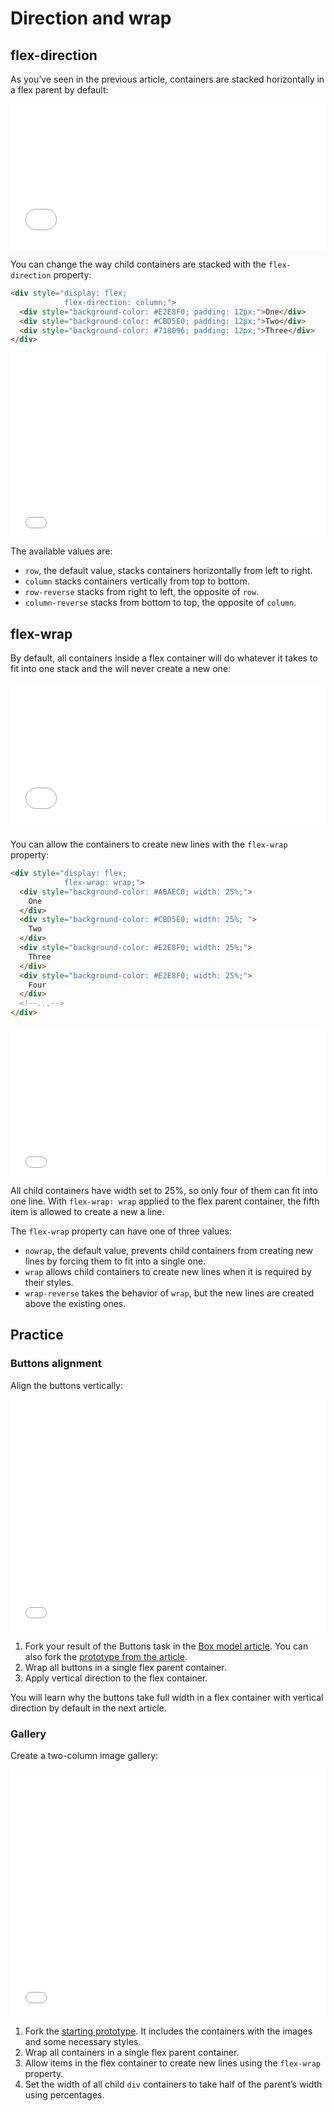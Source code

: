 # Direction and wrap

## **flex-direction**

As you’ve seen in the previous article, containers are stacked horizontally in a flex parent by default:

<iframe height="234" style="width: 100%;" scrolling="no" title="Flex—Parent" src="//codepen.io/andgordy/embed/zXgZWq/?height=234&theme-id=36403&default-tab=result" frameborder="no" allowtransparency="true" allowfullscreen="true">
  See the Pen <a href='https://codepen.io/andgordy/pen/zXgZWq/'>Flex—Parent</a> by And Gordy
  (<a href='https://codepen.io/andgordy'>@andgordy</a>) on <a href='https://codepen.io'>CodePen</a>.
</iframe>

You can change the way child containers are stacked with the `flex-direction` property:

```html {2}
<div style="display: flex;
            flex-direction: column;">
  <div style="background-color: #E2E8F0; padding: 12px;">One</div>
  <div style="background-color: #CBD5E0; padding: 12px;">Two</div>
  <div style="background-color: #718096; padding: 12px;">Three</div>
</div>
```

<iframe height="294" style="width: 100%;" scrolling="no" title="Flex—Direction, column" src="//codepen.io/andgordy/embed/wbGPGP/?height=294&theme-id=36403&default-tab=result" frameborder="no" allowtransparency="true" allowfullscreen="true">
  See the Pen <a href='https://codepen.io/andgordy/pen/wbGPGP/'>Flex—Direction, column</a> by And Gordy
  (<a href='https://codepen.io/andgordy'>@andgordy</a>) on <a href='https://codepen.io'>CodePen</a>.
</iframe>

The available values are:

- `row`, the default value, stacks containers horizontally from left to right.
- `column` stacks containers vertically from top to bottom.
- `row-reverse` stacks from right to left, the opposite of `row`.
- `column-reverse` stacks from bottom to top, the opposite of `column`.

## **flex-wrap**

By default, all containers inside a flex container will do whatever it takes to fit into one stack and the will never create a new one:

<iframe height="236" style="width: 100%;" scrolling="no" title="Flex—Flex-no wrap" src="//codepen.io/andgordy/embed/yWOjpe/?height=236&theme-id=36403&default-tab=result" frameborder="no" allowtransparency="true" allowfullscreen="true">
  See the Pen <a href='https://codepen.io/andgordy/pen/yWOjpe/'>Flex—Flex-no wrap</a> by And Gordy
  (<a href='https://codepen.io/andgordy'>@andgordy</a>) on <a href='https://codepen.io'>CodePen</a>.
</iframe>

You can allow the containers to create new lines with the `flex-wrap` property:

```html {2}
<div style="display: flex;
            flex-wrap: wrap;">
  <div style="background-color: #A0AEC0; width: 25%;">
    One
  </div>
  <div style="background-color: #CBD5E0; width: 25%; ">
    Two
  </div>
  <div style="background-color: #E2E8F0; width: 25%;">
    Three
  </div>
  <div style="background-color: #E2E8F0; width: 25%;">
    Four
  </div>
  <!--...-->
</div>
```

<iframe height="240" style="width: 100%;" scrolling="no" title="Flex—Flex-wrap" src="//codepen.io/andgordy/embed/NmQpVV/?height=240&theme-id=36403&default-tab=result" frameborder="no" allowtransparency="true" allowfullscreen="true">
  See the Pen <a href='https://codepen.io/andgordy/pen/NmQpVV/'>Flex—Flex-wrap</a> by And Gordy
  (<a href='https://codepen.io/andgordy'>@andgordy</a>) on <a href='https://codepen.io'>CodePen</a>.
</iframe>

All child containers have width set to 25%, so only four of them can fit into one line. With `flex-wrap: wrap` applied to the flex parent container, the fifth item is allowed to create a new a line.

The `flex-wrap` property can have one of three values:

- `nowrap`, the default value, prevents child containers from creating new lines by forcing them to fit into a single one.
- `wrap` allows child containers to create new lines when it is required by their styles.
- `wrap-reverse` takes the behavior of `wrap`, but the new lines are created above the existing ones.

## Practice

### Buttons alignment

Align the buttons vertically:

<iframe height="372" style="width: 100%;" scrolling="no" title="Flex—direction—Task 1" src="//codepen.io/andgordy/embed/OYxgVj/?height=372&theme-id=36403&default-tab=result" frameborder="no" allowtransparency="true" allowfullscreen="true">
  See the Pen <a href='https://codepen.io/andgordy/pen/OYxgVj/'>Flex—direction—Task 1</a> by And Gordy
  (<a href='https://codepen.io/andgordy'>@andgordy</a>) on <a href='https://codepen.io'>CodePen</a>.
</iframe>

1. Fork your result of the Buttons task in the [Box model article](./#buttons). You can also fork the [prototype from the article](https://codepen.io/andgordy/pen/YbrNOx).
2. Wrap all buttons in a single flex parent container.
3. Apply vertical direction to the flex container.

You will learn why the buttons take full width in a flex container with vertical direction by default in the next article.

### Gallery

Create a two-column image gallery:

<iframe height="396" style="width: 100%;" scrolling="no" title="Flex—wrap—Task 1" src="//codepen.io/andgordy/embed/dEVRpX/?height=396&theme-id=36403&default-tab=result" frameborder="no" allowtransparency="true" allowfullscreen="true">
  See the Pen <a href='https://codepen.io/andgordy/pen/dEVRpX/'>Flex—wrap—Task 1</a> by And Gordy
  (<a href='https://codepen.io/andgordy'>@andgordy</a>) on <a href='https://codepen.io'>CodePen</a>.
</iframe>

1. Fork the [starting prototype](https://codepen.io/andgordy/pen/vweZpZ?editors=1000). It includes the containers with the images and some necessary styles.
2. Wrap all containers in a single flex parent container.
3. Allow items in the flex container to create new lines using the `flex-wrap` property.
4. Set the width of all child `div` containers to take half of the parent’s width using percentages.